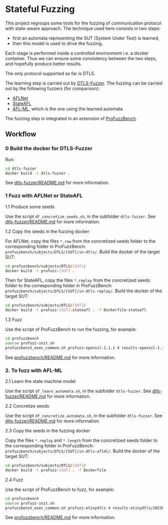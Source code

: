 # Stateful Fuzzing

This project regroups some tools for the fuzzing of communication protocol with state-aware approach.
The technique used here consists in two steps:
 - first an automata representing the SUT (System Under Test) is learned,
 - then this model is used to drive the fuzzing.

Each stage is performed inside a controlled environment i.e. a docker container.
Thus we can ensure some consistency between the two steps, and hopefully produce better results.

The only protocol supported so far is DTLS.

The learning step is carried out by [DTLS-Fuzzer](https://github.com/assist-project/dtls-fuzzer).
The fuzzing can be carried out by the following fuzzers (for comparison):
 - [AFLNet](https://github.com/aflnet/aflnet)
 - [StateAFL](https://github.com/stateafl/stateafl)
 - [AFL-ML](https://github.com/remiparrot/aflnet), which is the one using the learned automata

The fuzzing step is integrated in an extension of [ProFuzzBench](https://github.com/profuzzbench/profuzzbench).


## Workflow

### 0 Build the docker for DTLS-Fuzzer

Run:
```sh
cd dtls-fuzzer
docker build -t dtls-fuzzer .
```
See [dtls-fuzzer/README.md](https://github.com/remiparrot/stateful-fuzzing/blob/main/dtls-fuzzer/README.md) for more information.

### 1 Fuzz with AFLNet or StateAFL

1.1 Produce some seeds

Use the script `df_concretize_seeds.sh`, in the subfolder `dtls-fuzzer`.
See [dtls-fuzzer/README.md](https://github.com/remiparrot/stateful-fuzzing/blob/main/dtls-fuzzer/README.md) for more information.

1.2 Copy the seeds in the fuzzing docker

For AFLNet, copy the files `*.raw` from the concretized seeds folder to the corresponding folder in ProFuzzBench: `profuzzbench/subjects/DTLS/[SUT]/in-dtls/`.
Build the docker of the target SUT:
```sh
cd profuzzbench/subjects/DTLS/[SUT]/
docker build -t profuzz-[SUT] .
```
Then for StateAFL, copy the files `*.replay` from the concretized seeds folder to the corresponding folder in ProFuzzBench: `profuzzbench/subjects/DTLS/[SUT]/in-dtls-replay/`.
Build the docker of the target SUT:
```sh
cd profuzzbench/subjects/DTLS/[SUT]/
docker build -t profuzz-[SUT]-stateafl . -f Dockerfile-stateafl
```

1.3 Fuzz

Use the script of ProFuzzBench to run the fuzzing, for example:
```sh
cd profuzzbench
source profuzz-init.sh
profuzzbench_exec_common.sh profuzz-openssl-1.1.1 4 results-openssl-1.1.1/20230629/ aflnet out-openssl-aflnet "-P DTLS12 -D 10000 -q 3 -s 3 -E -K -R -W 20 -m none -t 1000+" 172800 5
```
See [profuzzbench/README.md](https://github.com/remiparrot/stateful-fuzzing/blob/main/profuzzbench/README.md) for more information.

### 2. To fuzz with AFL-ML

2.1 Learn the state machine model

Use the script `df_learn_automata.sh`, in the subfolder `dtls-fuzzer`.
See [dtls-fuzzer/README.md](https://github.com/remiparrot/stateful-fuzzing/blob/main/dtls-fuzzer/README.md) for more information.

2.2 Concretize seeds

Use the script `df_concretize_automata.sh`, in the subfolder `dtls-fuzzer`.
See [dtls-fuzzer/README.md](https://github.com/remiparrot/stateful-fuzzing/blob/main/dtls-fuzzer/README.md) for more information.

2.3 Copy the seeds in the fuzzing docker

Copy the files `*.replay` and `*.length` from the concretized seeds folder to the corresponding folder in ProFuzzBench: `profuzzbench/subjects/DTLS/[SUT]/in-dtls-aflml/`.
Build the docker of the target SUT:
```sh
cd profuzzbench/subjects/DTLS/[SUT]/
docker build -t profuzz-[SUT] . -f Dockerfile
```

2.4 Fuzz

Use the script of ProFuzzBench to fuzz, for example:
```sh
cd profuzzbench
source profuzz-init.sh
profuzzbench_exec_common.sh profuzz-etinydtls 4 results-etinydtls/20230704/ aflml out-etinydtls-aflml "-P DTLS12 -D 10000 -q 3 -s 3 -E -K -R -W 30 -m none -t 1000+" 172800 5
```
See [profuzzbench/README.md](https://github.com/remiparrot/stateful-fuzzing/blob/main/profuzzbench/README.md) for more information.
